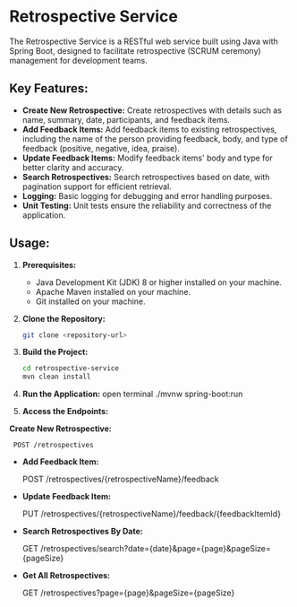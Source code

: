 # Retrospective Service

The Retrospective Service is a RESTful web service built using Java with Spring Boot, designed to facilitate retrospective (SCRUM ceremony) management for development teams.

## Key Features:

- **Create New Retrospective:** Create retrospectives with details such as name, summary, date, participants, and feedback items.
- **Add Feedback Items:** Add feedback items to existing retrospectives, including the name of the person providing feedback, body, and type of feedback (positive, negative, idea, praise).
- **Update Feedback Items:** Modify feedback items' body and type for better clarity and accuracy.
- **Search Retrospectives:** Search retrospectives based on date, with pagination support for efficient retrieval.
- **Logging:** Basic logging for debugging and error handling purposes.
- **Unit Testing:** Unit tests ensure the reliability and correctness of the application.

## Usage:

1. **Prerequisites:**
   - Java Development Kit (JDK) 8 or higher installed on your machine.
   - Apache Maven installed on your machine.
   - Git installed on your machine.

2. **Clone the Repository:**
   ```bash
   git clone <repository-url>
3. **Build the Project:**
   ```bash
   cd retrospective-service
   mvn clean install
 4. **Run the Application:**
    open terminal
   ./mvnw spring-boot:run
5. **Access the Endpoints:**

  **Create New Retrospective:**
     
     POST /retrospectives
     

   - **Add Feedback Item:**
     
     POST /retrospectives/{retrospectiveName}/feedback
     

   - **Update Feedback Item:**
     
     PUT /retrospectives/{retrospectiveName}/feedback/{feedbackItemId}
    

   - **Search Retrospectives By Date:**
     
     GET /retrospectives/search?date={date}&page={page}&pageSize={pageSize}
     

   - **Get All Retrospectives:**
     
     GET /retrospectives?page={page}&pageSize={pageSize}
     
